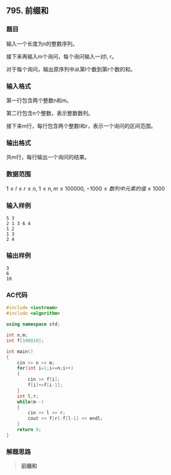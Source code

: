 ##  795. 前缀和

### 题目

输入一个长度为n的整数序列。

接下来再输入m个询问，每个询问输入一对l, r。

对于每个询问，输出原序列中从第l个数到第r个数的和。

### 输入格式

第一行包含两个整数n和m。

第二行包含n个整数，表示整数数列。

接下来m行，每行包含两个整数l和r，表示一个询问的区间范围。

### 输出格式

共m行，每行输出一个询问的结果。

### 数据范围

$1≤l≤r≤n$,
$1≤n,m≤100000$,
$−1000≤数列中元素的值≤1000$

### 输入样例

```
5 3
2 1 3 6 4
1 2
1 3
2 4
```

### 输出样例

```
3
6
10
```

### AC代码

```c++
#include <iostream>
#include <algorithm>

using namespace std;

int n,m;
int f[100010];

int main()
{
    cin >> n >> m;
    for(int i=1;i<=n;i++)
    {
        cin >> f[i];
        f[i]+=f[i-1];
    }
    int l,r;
    while(m--)
    {
        cin >> l >> r;
        cout << f[r]-f[l-1] << endl;
    }
    return 0;
}
```

### 解题思路

>**前缀和**

